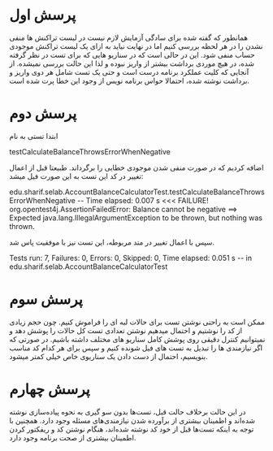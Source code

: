 # پرسش اول

همانطور که گفته شده برای سادگی آزمایش لازم نیست در لیست تراکنش ها منفی نشدن را در هر لحظه بررسی کنیم اما در نهایت نباید به ازای یک لیست تراکنش موجودی حساب منفی شود. این در حالی است که در سناریو هایی که برای تست در نظر گرفته شده، در هیچ موردی برداشت بیشتر از واریز نبوده و لذا این حالت بررسی نمیشده. از آنجایی که کلیت عملکرد برنامه درست است و حتی یک تست شامل هر دوی واریز و برداشت نوشته شده، احتمالا حواس برنامه نویس از وجود این خطا پرت شده است.

# پرسش دوم

ابتدا تستی به نام

testCalculateBalanceThrowsErrorWhenNegative

اضافه کردیم که در صورت منفی شدن موجودی خطایی را برگرداند. طبیعتا قبل از اعمال تغییر در کد این تست به این صورت فیل میشد:

edu.sharif.selab.AccountBalanceCalculatorTest.testCalculateBalanceThrowsErrorWhenNegative -- Time elapsed: 0.007 s <<< FAILURE!
org.opentest4j.AssertionFailedError: Balance cannot be negative ==> Expected java.lang.IllegalArgumentException to be thrown, but nothing was thrown.

سپس با اعمال تغییر در متد مربوطه، این تست نیز با موفقیت پاس شد.

Tests run: 7, Failures: 0, Errors: 0, Skipped: 0, Time elapsed: 0.051 s -- in edu.sharif.selab.AccountBalanceCalculatorTest

# پرسش سوم

ممکن است به راحتی نوشتن تست برای حالات لبه ای را فراموش کنیم. چون حجم زیادی از کد را نوشتیم و احتمال میدهیم نوشتن تعدادی تست کل حالات را پوشش دهد و نمیتوانیم کنترل دقیقی روی پوشش کامل سناریو های مختلف داشته باشیم. در صورتی که اگر نیازمندی ها را تبدیل به تست های فیل شونده کنیم و سپس برای هر کدام کد مناسب بنویسیم، احتمال از دست دادن یک سناریوی خاص خیلی کمتر میشود.

# پرسش چهارم
در این حالت برخلاف حالت قبل، تست‌ها بدون سو گیری به نحوه پیاده‌سازی نوشته شده‌اند و اطمینان بیشتری از برآورده شدن نیازمندی‌های مسئله وجود دارد. همچنین با توجه به اینکه تست‌ها قبل از خود کد نوشته شده‌اند، هنگام نوشتن کد و ریفکتور کردن اطمینان بیشتری از صحت برنامه وجود دارد.